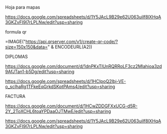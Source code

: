 Hoja para mapas

https://docs.google.com/spreadsheets/d/1Y5JAcL9B29e62U063uiIf8lXHqA3GKZvFI9l7rLPLNw/edit?usp=sharing

formula qr

=IMAGE("https://api.qrserver.com/v1/create-qr-code/?size=150x150&data=" & ENCODEURL(A2))


DIPLOMAS


https://docs.google.com/document/d/1dnPKxTlUnRQRRoLF3cz2Mlahioa3zd9AfJTan1-b5Dg/edit?usp=sharing

https://docs.google.com/spreadsheets/d/1HCIpoQ2lbj-VE-o_scIhaRg1TFkeEqGrkdSKptPAms4/edit?usp=sharing


FACTURA

https://docs.google.com/document/d/1HCwZDDGFXxUCG-d5R-2Y_2ToXCHL6toaYPDaaOJTMwE/edit?usp=sharing

https://docs.google.com/spreadsheets/d/1Y5JAcL9B29e62U063uiIf8lXHqA3GKZvFI9l7rLPLNw/edit?usp=sharing
